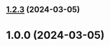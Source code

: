 ## [1.2.3](https://github.com/aoivanovrudn/git-extended/compare/1.0.0...1.2.3) (2024-03-05)



# 1.0.0 (2024-03-05)



